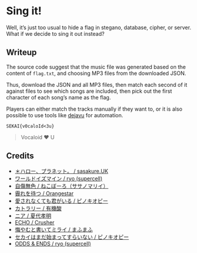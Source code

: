 # Sing it!
Well, it’s just too usual to hide a flag in stegano, database, cipher, or server. What if we decide to sing it out instead?

## Writeup

The source code suggest that the music file was generated based on the content of `flag.txt`, and choosing MP3 files from the downloaded JSON.

Thus, download the JSON and all MP3 files, then match each second of it against files to see which songs are included, then pick out the first character of each song’s name as the flag.

Players can either match the tracks manually if they want to, or it is also possible to use tools like [dejavu] for automation.

[dejavu]: https://github.com/worldveil/dejavu

`SEKAI{v0caloId<3u}`

> Vocaloid ❤️ U

## Credits

* [＊ハロー、プラネット。 / sasakure.UK](https://youtu.be/1gHHgx8bTxc)
* [ワールドイズマイン / ryo (supercell)](http://www.nicovideo.jp/watch/sm3504435)
* [自傷無色 / ねこぼーろ（ササノマリイ）](http://www.nicovideo.jp/watch/sm19870840)
* [霽れを待つ / Orangestar](https://youtu.be/wvlUWjqGQSA)
* [愛されなくても君がいる / ピノキオピー](https://youtu.be/ygY2qObZv24)
* [カトラリー / 有機酸](https://youtu.be/HHhFX9zUV2s)
* [ニア / 夏代孝明](http://www.nicovideo.jp/watch/sm31477166)
* [ECHO / Crusher](https://youtu.be/cQKGUgOfD8U)
* [悔やむと書いてミライ / まふまふ](https://youtu.be/jUyCN1229Ws)
* [セカイはまだ始まってすらいない / ピノキオピー](https://youtu.be/1s8NNPgdl5g)
* [ODDS & ENDS / ryo (supercell)](https://youtu.be/6OmwKZ9r07o)
